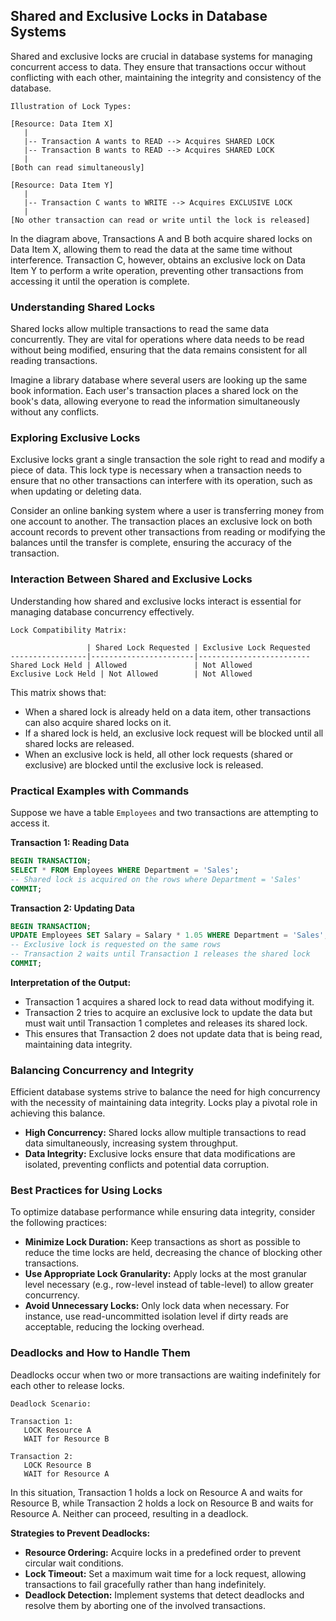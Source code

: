 ## Shared and Exclusive Locks in Database Systems

Shared and exclusive locks are crucial in database systems for managing concurrent access to data. They ensure that transactions occur without conflicting with each other, maintaining the integrity and consistency of the database.

```
Illustration of Lock Types:

[Resource: Data Item X]
   |
   |-- Transaction A wants to READ --> Acquires SHARED LOCK
   |-- Transaction B wants to READ --> Acquires SHARED LOCK
   |
[Both can read simultaneously]

[Resource: Data Item Y]
   |
   |-- Transaction C wants to WRITE --> Acquires EXCLUSIVE LOCK
   |
[No other transaction can read or write until the lock is released]
```

In the diagram above, Transactions A and B both acquire shared locks on Data Item X, allowing them to read the data at the same time without interference. Transaction C, however, obtains an exclusive lock on Data Item Y to perform a write operation, preventing other transactions from accessing it until the operation is complete.

### Understanding Shared Locks

Shared locks allow multiple transactions to read the same data concurrently. They are vital for operations where data needs to be read without being modified, ensuring that the data remains consistent for all reading transactions.

Imagine a library database where several users are looking up the same book information. Each user's transaction places a shared lock on the book's data, allowing everyone to read the information simultaneously without any conflicts.

### Exploring Exclusive Locks

Exclusive locks grant a single transaction the sole right to read and modify a piece of data. This lock type is necessary when a transaction needs to ensure that no other transactions can interfere with its operation, such as when updating or deleting data.

Consider an online banking system where a user is transferring money from one account to another. The transaction places an exclusive lock on both account records to prevent other transactions from reading or modifying the balances until the transfer is complete, ensuring the accuracy of the transaction.

### Interaction Between Shared and Exclusive Locks

Understanding how shared and exclusive locks interact is essential for managing database concurrency effectively.

```
Lock Compatibility Matrix:

                 | Shared Lock Requested | Exclusive Lock Requested
-----------------|-----------------------|-------------------------
Shared Lock Held | Allowed               | Not Allowed
Exclusive Lock Held | Not Allowed        | Not Allowed
```

This matrix shows that:

- When a shared lock is already held on a data item, other transactions can also acquire shared locks on it.
- If a shared lock is held, an exclusive lock request will be blocked until all shared locks are released.
- When an exclusive lock is held, all other lock requests (shared or exclusive) are blocked until the exclusive lock is released.

### Practical Examples with Commands

Suppose we have a table `Employees` and two transactions are attempting to access it.

**Transaction 1: Reading Data**

```sql
BEGIN TRANSACTION;
SELECT * FROM Employees WHERE Department = 'Sales';
-- Shared lock is acquired on the rows where Department = 'Sales'
COMMIT;
```

**Transaction 2: Updating Data**

```sql
BEGIN TRANSACTION;
UPDATE Employees SET Salary = Salary * 1.05 WHERE Department = 'Sales';
-- Exclusive lock is requested on the same rows
-- Transaction 2 waits until Transaction 1 releases the shared lock
COMMIT;
```

**Interpretation of the Output:**

- Transaction 1 acquires a shared lock to read data without modifying it.
- Transaction 2 tries to acquire an exclusive lock to update the data but must wait until Transaction 1 completes and releases its shared lock.
- This ensures that Transaction 2 does not update data that is being read, maintaining data integrity.

### Balancing Concurrency and Integrity

Efficient database systems strive to balance the need for high concurrency with the necessity of maintaining data integrity. Locks play a pivotal role in achieving this balance.

- **High Concurrency:** Shared locks allow multiple transactions to read data simultaneously, increasing system throughput.
- **Data Integrity:** Exclusive locks ensure that data modifications are isolated, preventing conflicts and potential data corruption.

### Best Practices for Using Locks

To optimize database performance while ensuring data integrity, consider the following practices:

- **Minimize Lock Duration:** Keep transactions as short as possible to reduce the time locks are held, decreasing the chance of blocking other transactions.
- **Use Appropriate Lock Granularity:** Apply locks at the most granular level necessary (e.g., row-level instead of table-level) to allow greater concurrency.
- **Avoid Unnecessary Locks:** Only lock data when necessary. For instance, use read-uncommitted isolation level if dirty reads are acceptable, reducing the locking overhead.

### Deadlocks and How to Handle Them

Deadlocks occur when two or more transactions are waiting indefinitely for each other to release locks.

```
Deadlock Scenario:

Transaction 1:
   LOCK Resource A
   WAIT for Resource B

Transaction 2:
   LOCK Resource B
   WAIT for Resource A
```

In this situation, Transaction 1 holds a lock on Resource A and waits for Resource B, while Transaction 2 holds a lock on Resource B and waits for Resource A. Neither can proceed, resulting in a deadlock.

**Strategies to Prevent Deadlocks:**

- **Resource Ordering:** Acquire locks in a predefined order to prevent circular wait conditions.
- **Lock Timeout:** Set a maximum wait time for a lock request, allowing transactions to fail gracefully rather than hang indefinitely.
- **Deadlock Detection:** Implement systems that detect deadlocks and resolve them by aborting one of the involved transactions.

